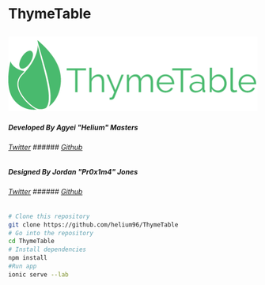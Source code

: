# ThymeTable
![alt text](/www/img/logo.png "ThymeTable")
---

##### Developed By Agyei "Helium" Masters
###### [Twitter](https://twitter.com/_helium)  ###### [Github](https://github.com/helium96) 
##### Designed By Jordan "Pr0x1m4" Jones
###### [Twitter](https://twitter.com/Pr0x1ma)  ###### [Github](https://github.com/Pr0x1m4) 



```bash
# Clone this repository
git clone https://github.com/helium96/ThymeTable
# Go into the repository
cd ThymeTable
# Install dependencies
npm install
#Run app
ionic serve --lab
```


